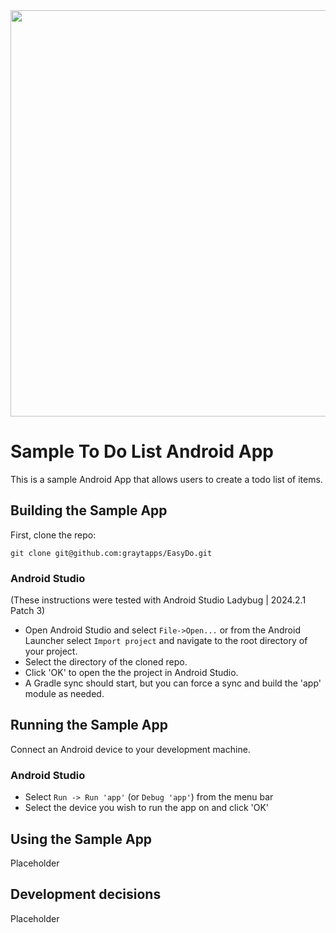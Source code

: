 <img src="https://github.com/user-attachments/assets/3e7675e6-3e56-4cc7-a457-03e3c99ac7c3" height="650" />

Sample To Do List Android App
=============================

This is a sample Android App that allows users to create a todo list of items.

## Building the Sample App

First, clone the repo:

`git clone git@github.com:graytapps/EasyDo.git`

### Android Studio

(These instructions were tested with Android Studio Ladybug | 2024.2.1 Patch 3)

* Open Android Studio and select `File->Open...` or from the Android Launcher select `Import project` and navigate to the root directory of your project.
* Select the directory of the cloned repo.
* Click 'OK' to open the the project in Android Studio.
* A Gradle sync should start, but you can force a sync and build the 'app' module as needed.

## Running the Sample App

Connect an Android device to your development machine.

### Android Studio

* Select `Run -> Run 'app'` (or `Debug 'app'`) from the menu bar
* Select the device you wish to run the app on and click 'OK'


## Using the Sample App

Placeholder

## Development decisions

Placeholder
